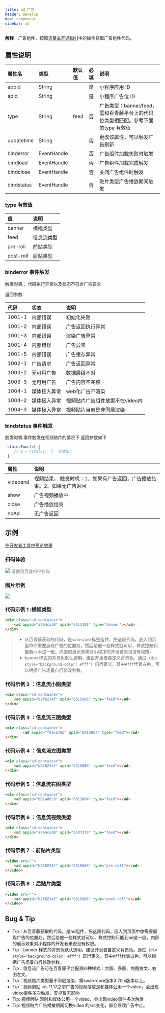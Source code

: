 ```yaml
---
title: ad 广告
header: develop
nav: component
sidebar: ad
---
```


 

**解释**：广告组件，按照<a href="https://smartprogram.baidu.com/docs/introduction/adopen/">流量主开通指引</a>中的操作获取广告组件代码。

##  属性说明 

|属性名 |类型  |默认值  |必填|说明|
|:---- | :---- | :---- |:---- |:---- |
|appid|String| |是|小程序应用 ID|
|apid|String| |是|小程序广告位 ID|
|type|String|feed|否|广告类型：banner/feed，需和百青藤平台上的代码位类型相匹配。参考下面的type 有效值|
|updatetime|String||否|更改该属性，可以触发广告刷新|
|binderror|EventHandle||否|广告组件加载失败时触发|
|bindload|EventHandle||否|广告组件加载完成触发|
|bindclose|EventHandle||否|关闭广告组件时触发|
|bindstatus|EventHandle||否|贴片类型广告播放期间触发|


###  type 有效值 

| 值 | 说明 |
|:--- |:----- |
| banner | 横幅类型 |
| feed | 信息流类型 |
| pre-roll | 前贴类型 |
| post-roll | 后贴类型 |

### binderror 事件触发
触发时机： 代码执行异常以及状态不符合广告要求

返回参数:

| 代码 | 状态    | 说明 |
|:---- | :---- | :----  |
| 1001-1 | 内部错误 | 初始化失败 |
| 1001-2 | 内部错误 | 广告返回执行异常 |
| 1001-3 | 内部错误 | 渲染广告异常 |
| 1001-4 | 内部错误 | 广告异常 |
| 1001-5 | 内部错误 | 广告缓存异常 |
| 1002-1 | 广告请求 | 广告返回异常 |
| 1003-2 | 无可用广告 | 数据层级不对 |
| 1003-3 | 无可用广告 | 广告内容不完整 |
| 1004-1 | 媒体接入异常 | web化广告不渲染 |
| 1004-2 | 媒体接入异常 | 视频贴片广告组件放置不在video内 |
| 1004-3 | 媒体接入异常 | 视频贴片当前是非同层渲染 |



### bindstatus 事件触发
触发时机:事件触发在视频贴片的情况下
返回参数如下
``` javascript
 statusFunc(e) {
    // e = {status:''}  具体如下
 }
```
|属性|说明|
|:---- | :---- | 
| videoend | 视频结束， 触发时机：1、如果有广告返回，广告播放结束。2、如果无广告返回|
| show | 广告视频播放中 |
| close | 广告播放结束  |
| noAd | 无广告返回|

## 示例

<a href="swanide://fragment/6eb7c8f7bac1a321d2e81a5e2637871f1581262711581" title="在开发者工具中预览效果" target="_self">在开发者工具中预览效果</a>

### 扫码体验

<div class='scan-code-container'>
    <img src="https://b.bdstatic.com/miniapp/assets/images/doc_demo/ad.png" class="demo-qrcode-image" />
    <font color=#777 12px>请使用百度APP扫码</font>
</div>

###  图片示例  

<div class="m-doc-custom-examples">
    <div class="m-doc-custom-examples-correct">
        <img src=" https://b.bdstatic.com/searchbox/icms/searchbox/img/ad.jpg">
    </div>
    <div class="m-doc-custom-examples-correct">
        <img src=" ">
    </div>
    <div class="m-doc-custom-examples-correct">
        <img src=" ">
    </div>     
</div>

###  代码示例 1 :横幅类型


```html
<div class="ad-container">
    <ad appid="a764cad8" apid="6511101" type="banner"></ad>
</div>
```


>* 从百青藤获取的代码，是`<ad></ad>`标签组件，把这段代码，嵌入到页面中你需要展现广告的位置处，然后给他一些样式就可以，样式控制只能到`<ad>`这一层，内部的展示效果对小程序的开发者来说没有权限。
>* banner样式的背景色默认透明，建议开发者自定义背景色。通过（`div style="background-color: #fff"`）自行定义。其中`#fff`代表白色，可以根据广告场景自行修改参数。

###  代码示例 2 ：信息流小图类型


```html
<div class="ad-container">
    <ad appid="b2f8234f" apid="6315886" type="feed"></ad>
</div>

```

###  代码示例 3 ：信息流三图类型


```html
<div class="ad-container">
        <ad appid="f9acb760" apid="6010857" type="feed"></ad>
</div>

```

###  代码示例 4 ：信息流左图类型


```html
<div class="ad-container">
    <ad appid="b2f8234f" apid="6315886" type="feed"></ad>
</div>

```

###  代码示例 5 ：信息流右图类型


```html
<div class="ad-container">
    <ad appid="b91addc9" apid="6011084" type="feed"></ad>
</div>

```

###  代码示例 6 ：信息流视频类型


```html
<div class="ad-container">
    <ad appid="a764cad8" apid="6537379" type="feed"></ad>
</div>

```


###  代码示例 7 ：前贴片类型


```html
<video src="">
    <ad appid="b2f8234f" apid="6315886" type="pre-roll"></ad>
</video>

```

###  代码示例 8 ：后贴片类型


```html
<video src="">
    <ad appid="b2f8234f" apid="6315886" type="post-roll"></ad>
</video>

```


##   Bug & Tip 

* Tip：从百青藤获取的代码，是ad组件，把这段代码，嵌入到页面中你需要展现广告的位置处，然后给他一些样式就可以，样式控制只能到ad这一层，内部的展示效果对小程序的开发者来说没有权限。
* Tip：banner 样式的背景色默认透明，建议开发者自定义背景色。通过（`div style="background-color: #fff"`）自行定义。其中`#fff`代表白色，可以根据广告场景自行修改参数。
* Tip：信息流广告可在百青藤平台配置四种样式：大图、多图、左图右文、右图左文。
* Tip：视频贴片类型基于同层渲染，需swan-core版本3.70.x版本以上。
* Tip：视频前贴 ios 11.17之前广告的视频播放是和媒体公用一个video，会出现video事件多次触发，安卓暂无影响
* Tip: 视频后贴 暂时和媒体公用一个video，会出现video事件多次触发
* Tip: 视频贴片广告播放期间切换video 的src变化，都会导致广告中止。
